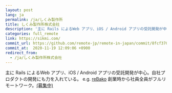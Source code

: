 ```yaml
---
layout: post
lang: ja
permalink: /ja/しくみ製作所
title: しくみ製作所株式会社
description: '主に Rails によるWeb アプリ、iOS / Android アプリの受託開発が中心。自社プロダクトの開発にも力を入れている。 e.g. reBako 創業時から社員全員がフルリモートワーク。(募集中)'
categories: full_remote
link: https://sikmi.com/
commit_url: https://github.com/remote-jp/remote-in-japan/commit/8fcf3702f5c5865e7410ae45ceea1a5494884d1e
commit_at:  2020-11-19 12:09:06 +0900
redirect_from:
  - /ja/しくみ製作所株式会社
---
```


<p>主に Rails によるWeb アプリ、iOS / Android アプリの受託開発が中心。自社プロダクトの開発にも力を入れている。 e.g. <a href="https://landing.rebako.io/">reBako</a> 創業時から社員全員がフルリモートワーク。<a href="https://blog.sikmi.com/blog/%E7%8F%BE%E5%9C%A8%E5%8B%9F%E9%9B%86%E4%B8%AD%E3%81%AE%E3%83%9D%E3%82%B8%E3%82%B7%E3%83%A7%E3%83%B3">(募集中)</a></p>
